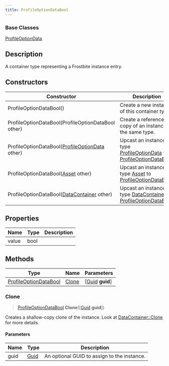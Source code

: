 ```yaml
---
title: ProfileOptionDataBool
---
```

### Base Classes

[ProfileOptionData](ProfileOptionData)

## Description

A container type representing a Frostbite instance entry.

## Constructors

| Constructor                                                                      | Description                                                                                                                       |
| -------------------------------------------------------------------------------- | --------------------------------------------------------------------------------------------------------------------------------- |
| ProfileOptionDataBool()                                                          | Create a new instance of this container type.                                                                                     |
| ProfileOptionDataBool(ProfileOptionDataBool other)                               | Create a reference copy of an instance of the same type.                                                                          |
| ProfileOptionDataBool([ProfileOptionData](ProfileOptionData) other)              | Upcast an instance of type [ProfileOptionData](ProfileOptionData) to [ProfileOptionDataBool](ProfileOptionDataBool).              |
| ProfileOptionDataBool([Asset](Asset) other)                                      | Upcast an instance of type [Asset](Asset) to [ProfileOptionDataBool](ProfileOptionDataBool).                                      |
| ProfileOptionDataBool([DataContainer](/vext/ref/shared/class/datacontainer) other) | Upcast an instance of type [DataContainer](/vext/ref/shared/class/datacontainer) to [ProfileOptionDataBool](ProfileOptionDataBool). |

## Properties

| Name  | Type | Description |
| ----- | ---- | ----------- |
| value | bool |             |

## Methods

| Type                                           | Name            | Parameters                                     |
| ---------------------------------------------- | --------------- | ---------------------------------------------- |
| [ProfileOptionDataBool](ProfileOptionDataBool) | [Clone](#clone) | \[[Guid](/vext/ref/shared/class/guid) **guid**\] |

### Clone

> [ProfileOptionDataBool](ProfileOptionDataBool) **Clone**(\[[Guid](/vext/ref/shared/class/guid) **guid**\])

Creates a shallow-copy clone of the instance. Look at [DataContainer::Clone](/vext/ref/shared/class/datacontainer#clone) for more details.

#### Parameters

| Name | Type         | Description                                 |
| ---- | ------------ | ------------------------------------------- |
| guid | [Guid](Guid) | An optional GUID to assign to the instance. |
